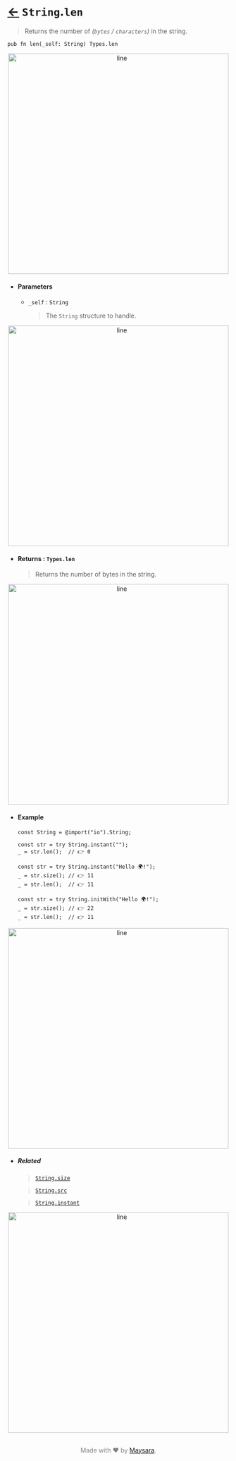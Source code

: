 # [←](../String.md) `String`.`len`

> Returns the number of _(`bytes` / `characters`)_ in the string.

```zig
pub fn len(_self: String) Types.len
```


<div align="center">
<img src="https://raw.githubusercontent.com/Super-ZIG/io/refs/heads/main/docs/_dist/img/md/line.png" alt="line" style="width:500px;"/>
</div>

- #### Parameters

    - `_self` : `String`

        > The `String` structure to handle.


<div align="center">
<img src="https://raw.githubusercontent.com/Super-ZIG/io/refs/heads/main/docs/_dist/img/md/line.png" alt="line" style="width:500px;"/>
</div>

- #### Returns : `Types.len`

    > Returns the number of bytes in the string.

<div align="center">
<img src="https://raw.githubusercontent.com/Super-ZIG/io/refs/heads/main/docs/_dist/img/md/line.png" alt="line" style="width:500px;"/>
</div>

- #### Example

    ```zig
    const String = @import("io").String;
    ```

    ```zig
    const str = try String.instant("");
    _ = str.len();  // 👉 0
    ```

    ```zig
    const str = try String.instant("Hello 🌍!");
    _ = str.size(); // 👉 11
    _ = str.len();  // 👉 11
    ```

    ```zig
    const str = try String.initWith("Hello 🌍!");
    _ = str.size(); // 👉 22
    _ = str.len();  // 👉 11
    ```

<div align="center">
<img src="https://raw.githubusercontent.com/Super-ZIG/io/refs/heads/main/docs/_dist/img/md/line.png" alt="line" style="width:500px;"/>
</div>

- ##### Related

  > [`String.size`](./size.md)

  > [`String.src`](./src.md)

  > [`String.instant`](./instant.md)

<div align="center">
<img src="https://raw.githubusercontent.com/Super-ZIG/io/refs/heads/main/docs/_dist/img/md/line.png" alt="line" style="width:500px;"/>
</div>

<p align="center" style="color:grey;"><br />Made with ❤️ by <a href="http://github.com/maysara-elshewehy" target="blank">Maysara</a>.</p>